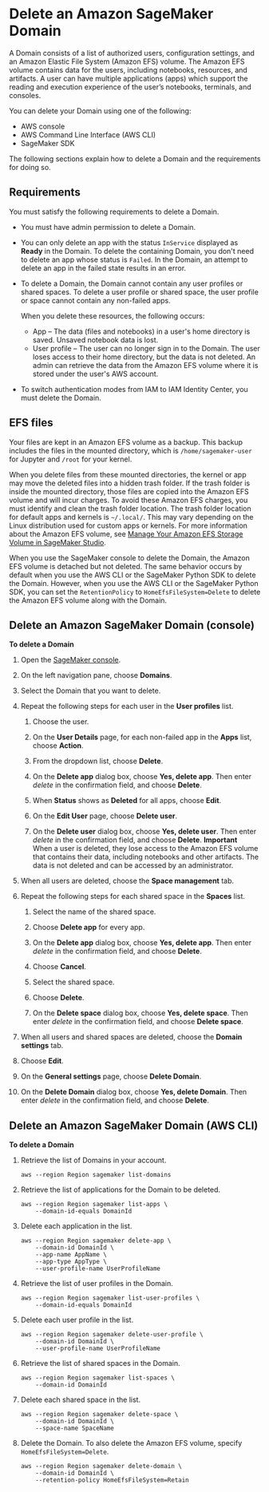# Delete an Amazon SageMaker Domain<a name="gs-studio-delete-domain"></a>

A Domain consists of a list of authorized users, configuration settings, and an Amazon Elastic File System \(Amazon EFS\) volume\. The Amazon EFS volume contains data for the users, including notebooks, resources, and artifacts\. A user can have multiple applications \(apps\) which support the reading and execution experience of the user’s notebooks, terminals, and consoles\. 

You can delete your Domain using one of the following:
+ AWS console
+ AWS Command Line Interface \(AWS CLI\)
+ SageMaker SDK

The following sections explain how to delete a Domain and the requirements for doing so\.

## Requirements<a name="gs-studio-delete-domain-requirements"></a>

You must satisfy the following requirements to delete a Domain\.
+ You must have admin permission to delete a Domain\.
+ You can only delete an app with the status `InService` displayed as **Ready** in the Domain\. To delete the containing Domain, you don't need to delete an app whose status is `Failed`\. In the Domain, an attempt to delete an app in the failed state results in an error\.
+ To delete a Domain, the Domain cannot contain any user profiles or shared spaces\. To delete a user profile or shared space, the user profile or space cannot contain any non\-failed apps\.

  When you delete these resources, the following occurs:
  + App – The data \(files and notebooks\) in a user's home directory is saved\. Unsaved notebook data is lost\.
  + User profile – The user can no longer sign in to the Domain\. The user loses access to their home directory, but the data is not deleted\. An admin can retrieve the data from the Amazon EFS volume where it is stored under the user's AWS account\.
+ To switch authentication modes from IAM to IAM Identity Center, you must delete the Domain\.

## EFS files<a name="gs-studio-delete-domain-efs"></a>

Your files are kept in an Amazon EFS volume as a backup\. This backup includes the files in the mounted directory, which is `/home/sagemaker-user` for Jupyter and `/root` for your kernel\. 

When you delete files from these mounted directories, the kernel or app may move the deleted files into a hidden trash folder\. If the trash folder is inside the mounted directory, those files are copied into the Amazon EFS volume and will incur charges\. To avoid these Amazon EFS charges, you must identify and clean the trash folder location\. The trash folder location for default apps and kernels is `~/.local/`\. This may vary depending on the Linux distribution used for custom apps or kernels\. For more information about the Amazon EFS volume, see [Manage Your Amazon EFS Storage Volume in SageMaker Studio](studio-tasks-manage-storage.md)\.

When you use the SageMaker console to delete the Domain, the Amazon EFS volume is detached but not deleted\. The same behavior occurs by default when you use the AWS CLI or the SageMaker Python SDK to delete the Domain\. However, when you use the AWS CLI or the SageMaker Python SDK, you can set the `RetentionPolicy` to `HomeEfsFileSystem=Delete` to delete the Amazon EFS volume along with the Domain\.

## Delete an Amazon SageMaker Domain \(console\)<a name="gs-studio-delete-domain-studio"></a>

**To delete a Domain**

1. Open the [SageMaker console](https://console.aws.amazon.com/sagemaker/)\.

1.  On the left navigation pane, choose **Domains**\.

1. Select the Domain that you want to delete\.

1. Repeat the following steps for each user in the **User profiles** list\.

   1. Choose the user\.

   1. On the **User Details** page, for each non\-failed app in the **Apps** list, choose **Action**\.

   1. From the dropdown list, choose **Delete**\.

   1. On the **Delete app** dialog box, choose **Yes, delete app**\. Then enter *delete* in the confirmation field, and choose **Delete**\.

   1. When **Status** shows as **Deleted** for all apps, choose **Edit**\.

   1. On the **Edit User** page, choose **Delete user**\.

   1. On the **Delete user** dialog box, choose **Yes, delete user**\. Then enter *delete* in the confirmation field, and choose **Delete**\.
**Important**  
When a user is deleted, they lose access to the Amazon EFS volume that contains their data, including notebooks and other artifacts\. The data is not deleted and can be accessed by an administrator\.

1. When all users are deleted, choose the **Space management** tab\.

1. Repeat the following steps for each shared space in the **Spaces** list\.

   1. Select the name of the shared space\.

   1. Choose **Delete app** for every app\.

   1. On the **Delete app** dialog box, choose **Yes, delete app**\. Then enter *delete* in the confirmation field, and choose **Delete**\.

   1. Choose **Cancel**\.

   1. Select the shared space\.

   1. Choose **Delete**\.

   1. On the **Delete space** dialog box, choose **Yes, delete space**\. Then enter *delete* in the confirmation field, and choose **Delete space**\.

1. When all users and shared spaces are deleted, choose the **Domain settings** tab\.

1. Choose **Edit**\.

1. On the **General settings** page, choose **Delete Domain**\.

1. On the **Delete Domain** dialog box, choose **Yes, delete Domain**\. Then enter *delete* in the confirmation field, and choose **Delete**\.

## Delete an Amazon SageMaker Domain \(AWS CLI\)<a name="gs-studio-delete-domain-cli"></a>

**To delete a Domain**

1. Retrieve the list of Domains in your account\.

   ```
   aws --region Region sagemaker list-domains
   ```

1. Retrieve the list of applications for the Domain to be deleted\.

   ```
   aws --region Region sagemaker list-apps \
       --domain-id-equals DomainId
   ```

1. Delete each application in the list\.

   ```
   aws --region Region sagemaker delete-app \
       --domain-id DomainId \
       --app-name AppName \
       --app-type AppType \
       --user-profile-name UserProfileName
   ```

1. Retrieve the list of user profiles in the Domain\.

   ```
   aws --region Region sagemaker list-user-profiles \
       --domain-id-equals DomainId
   ```

1. Delete each user profile in the list\.

   ```
   aws --region Region sagemaker delete-user-profile \
       --domain-id DomainId \
       --user-profile-name UserProfileName
   ```

1. Retrieve the list of shared spaces in the Domain\.

   ```
   aws --region Region sagemaker list-spaces \
       --domain-id DomainId
   ```

1. Delete each shared space in the list\.

   ```
   aws --region Region sagemaker delete-space \
       --domain-id DomainId \
       --space-name SpaceName
   ```

1. Delete the Domain\. To also delete the Amazon EFS volume, specify `HomeEfsFileSystem=Delete`\.

   ```
   aws --region Region sagemaker delete-domain \
       --domain-id DomainId \
       --retention-policy HomeEfsFileSystem=Retain
   ```